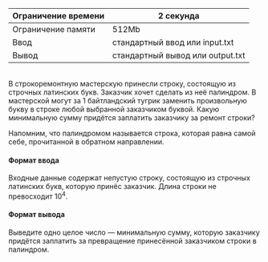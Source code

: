 | Ограничение времени 	| 2 секунда                        	|
|---------------------	|----------------------------------	|
| Ограничение памяти  	| 512Mb                            	|
| Ввод                	| стандартный ввод или input.txt   	|
| Вывод               	| стандартный вывод или output.txt 	|

\
В строкоремонтную мастерскую принесли строку, состоящую из строчных латинских букв. Заказчик хочет сделать из неё палиндром. В мастерской могут за 1 байтландский тугрик заменить произвольную букву в строке любой выбранной заказчиком буквой.
Какую минимальную сумму придётся заплатить заказчику за ремонт строки?  

Напомним, что палиндромом называется строка, которая равна самой себе, прочитанной в обратном направлении.

#### Формат ввода ####

Входные данные содержат непустую строку, состоящую из строчных латинских букв, которую принёс заказчик. Длина строки не превосходит $10^4$.


#### Формат вывода ####

Выведите одно целое число — минимальную сумму, которую заказчику придётся заплатить за превращение принесённой заказчиком строки в палиндром.
